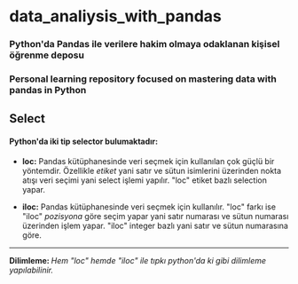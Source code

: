 # data_analiysis_with_pandas

### Python'da Pandas ile verilere hakim olmaya odaklanan kişisel öğrenme deposu
### Personal learning repository focused on mastering data with pandas in Python

## Select

#### Python'da iki tip selector bulumaktadır:

+ <b>loc:</b> Pandas kütüphanesinde veri seçmek için kullanılan çok güçlü bir yöntemdir. Özellikle <i>etiket</i> yani satır ve sütun isimlerini üzerinden nokta atışı veri seçimi yani select işlemi yapılır. "loc" etiket bazlı selection yapar.

+ <b>iloc:</b> Pandas kütüphanesinde veri seçmek için kullanılır. "loc" farkı ise "iloc" <i>pozisyona</i> göre seçim yapar yani satır numarası ve sütun numarası üzerinden işlem yapar. "iloc" integer bazlı yani satır ve sütun numarasına göre.

<hr>

<b>Dilimleme: </b> <i>Hem "loc" hemde "iloc" ile tıpkı python'da ki gibi dilimleme yapılabilinir.</i>
